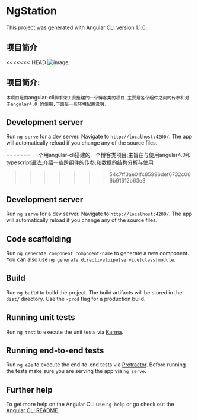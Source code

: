 # NgStation

This project was generated with [Angular CLI](https://github.com/angular/angular-cli) version 1.1.0.
 
## 项目简介

<<<<<<< HEAD
![image](https://github.com/mr-xkk/angular4.0-works/src/assets/musicplay.png);
## 项目简介:

`本项目是由`angular-cli`脚手架工具搭建的一个博客类的项目,主要是各个组件之间的传参和对于angular4.0 的使用,下面是一些环境配置说明.`

## Development server

Run `ng serve` for a dev server. Navigate to `http://localhost:4200/`. The app will automatically reload if you change any of the source files.

=======
 一个用angular-cli搭建的一个博客类项目;主旨在与使用angular4.0和typescript语法;介绍一些跨组件的传参;和数据的结构分析与使用
 
>>>>>>> 54c7ff3ae01fc85996def6732c066b91612b63e3
## Development server

Run `ng serve` for a dev server. Navigate to `http://localhost:4200/`. The app will automatically reload if you change any of the source files.

## Code scaffolding

Run `ng generate component component-name` to generate a new component. You can also use `ng generate directive|pipe|service|class|module`.

## Build

Run `ng build` to build the project. The build artifacts will be stored in the `dist/` directory. Use the `-prod` flag for a production build.

## Running unit tests

Run `ng test` to execute the unit tests via [Karma](https://karma-runner.github.io).

## Running end-to-end tests

Run `ng e2e` to execute the end-to-end tests via [Protractor](http://www.protractortest.org/).
Before running the tests make sure you are serving the app via `ng serve`.

## Further help

To get more help on the Angular CLI use `ng help` or go check out the [Angular CLI README](https://github.com/angular/angular-cli/blob/master/README.md).
